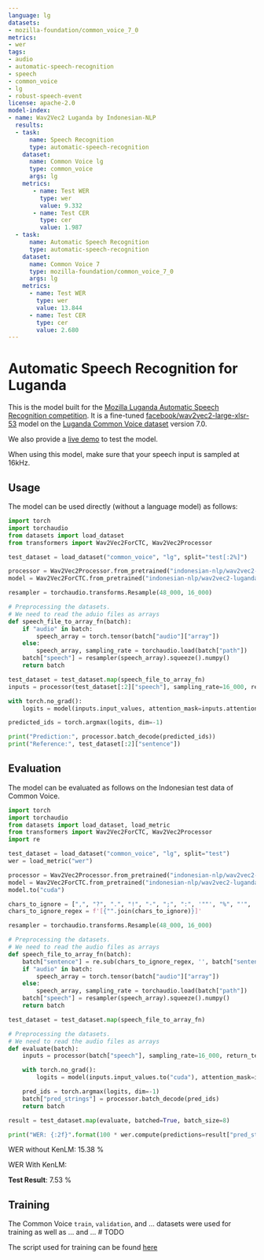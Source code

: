 ```yaml
---
language: lg
datasets:
- mozilla-foundation/common_voice_7_0
metrics:
- wer
tags:
- audio
- automatic-speech-recognition
- speech
- common_voice
- lg
- robust-speech-event
license: apache-2.0
model-index:
- name: Wav2Vec2 Luganda by Indonesian-NLP
  results:
  - task: 
      name: Speech Recognition
      type: automatic-speech-recognition
    dataset:
      name: Common Voice lg
      type: common_voice
      args: lg
    metrics:
       - name: Test WER
         type: wer
         value: 9.332
       - name: Test CER
         type: cer
         value: 1.987
  - task:
      name: Automatic Speech Recognition
      type: automatic-speech-recognition
    dataset:
      name: Common Voice 7
      type: mozilla-foundation/common_voice_7_0
      args: lg
    metrics:
      - name: Test WER
        type: wer
        value: 13.844
      - name: Test CER
        type: cer
        value: 2.680
---
```


# Automatic Speech Recognition for Luganda

This is the model built for the 
[Mozilla Luganda Automatic Speech Recognition competition](https://zindi.africa/competitions/mozilla-luganda-automatic-speech-recognition).
It is a fine-tuned [facebook/wav2vec2-large-xlsr-53](https://huggingface.co/facebook/wav2vec2-large-xlsr-53)
model on the [Luganda Common Voice dataset](https://huggingface.co/datasets/common_voice) version 7.0.

We also provide a [live demo](https://huggingface.co/spaces/indonesian-nlp/luganda-asr) to test the model.

When using this model, make sure that your speech input is sampled at 16kHz.

## Usage
The model can be used directly (without a language model) as follows:
```python
import torch
import torchaudio
from datasets import load_dataset
from transformers import Wav2Vec2ForCTC, Wav2Vec2Processor

test_dataset = load_dataset("common_voice", "lg", split="test[:2%]")

processor = Wav2Vec2Processor.from_pretrained("indonesian-nlp/wav2vec2-luganda")
model = Wav2Vec2ForCTC.from_pretrained("indonesian-nlp/wav2vec2-luganda")

resampler = torchaudio.transforms.Resample(48_000, 16_000)

# Preprocessing the datasets.
# We need to read the aduio files as arrays
def speech_file_to_array_fn(batch):
    if "audio" in batch:
        speech_array = torch.tensor(batch["audio"]["array"])
    else:
        speech_array, sampling_rate = torchaudio.load(batch["path"])
    batch["speech"] = resampler(speech_array).squeeze().numpy()
    return batch

test_dataset = test_dataset.map(speech_file_to_array_fn)
inputs = processor(test_dataset[:2]["speech"], sampling_rate=16_000, return_tensors="pt", padding=True)

with torch.no_grad():
    logits = model(inputs.input_values, attention_mask=inputs.attention_mask).logits

predicted_ids = torch.argmax(logits, dim=-1)

print("Prediction:", processor.batch_decode(predicted_ids))
print("Reference:", test_dataset[:2]["sentence"])
```


## Evaluation

The model can be evaluated as follows on the Indonesian test data of Common Voice.

```python
import torch
import torchaudio
from datasets import load_dataset, load_metric
from transformers import Wav2Vec2ForCTC, Wav2Vec2Processor
import re

test_dataset = load_dataset("common_voice", "lg", split="test")
wer = load_metric("wer")

processor = Wav2Vec2Processor.from_pretrained("indonesian-nlp/wav2vec2-luganda")
model = Wav2Vec2ForCTC.from_pretrained("indonesian-nlp/wav2vec2-luganda") 
model.to("cuda")

chars_to_ignore = [",", "?", ".", "!", "-", ";", ":", '""', "%", "'", '"', "�", "‘", "’", "’"]
chars_to_ignore_regex = f'[{"".join(chars_to_ignore)}]'

resampler = torchaudio.transforms.Resample(48_000, 16_000)

# Preprocessing the datasets.
# We need to read the audio files as arrays
def speech_file_to_array_fn(batch):
    batch["sentence"] = re.sub(chars_to_ignore_regex, '', batch["sentence"]).lower()
    if "audio" in batch:
        speech_array = torch.tensor(batch["audio"]["array"])
    else:
        speech_array, sampling_rate = torchaudio.load(batch["path"])
    batch["speech"] = resampler(speech_array).squeeze().numpy()
    return batch

test_dataset = test_dataset.map(speech_file_to_array_fn)

# Preprocessing the datasets.
# We need to read the audio files as arrays
def evaluate(batch):
    inputs = processor(batch["speech"], sampling_rate=16_000, return_tensors="pt", padding=True)

    with torch.no_grad():
        logits = model(inputs.input_values.to("cuda"), attention_mask=inputs.attention_mask.to("cuda")).logits

    pred_ids = torch.argmax(logits, dim=-1)
    batch["pred_strings"] = processor.batch_decode(pred_ids)
    return batch

result = test_dataset.map(evaluate, batched=True, batch_size=8)

print("WER: {:2f}".format(100 * wer.compute(predictions=result["pred_strings"], references=result["sentence"])))
```

WER without KenLM: 15.38 %

WER With KenLM:

**Test Result**: 7.53 %

## Training

The Common Voice `train`, `validation`, and ... datasets were used for training as well as ... and ...  # TODO

The script used for training can be found [here](https://github.com/indonesian-nlp/luganda-asr)
